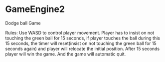 # GameEngine2

Dodge ball Game

Rules:
Use WASD to control player movement. 
Player has to insist on not touching the green ball for 15 seconds, if player touches the ball during this 15 seconds, 
the timer will reset(insist on not touching the green ball for 15 seconds again) and player will relocate the initial position.
After 15 seconds player will win the game. And the game will automatic quit.